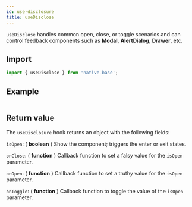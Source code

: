 ```yaml
---
id: use-disclosure
title: useDisclose
---
```


`useDisclose` handles common open, close, or toggle scenarios and can control feedback components such as **Modal**, **AlertDialog**, **Drawer**, etc.

## Import

```jsx
import { useDisclose } from 'native-base';
```

## Example

```ComponentSnackPlayer path=hooks,useDisclose,Usage.tsx

```

## Return value

The `useDisclosure` hook returns an object with the following fields:

`isOpen`: ( **boolean** ) Show the component; triggers the enter or exit states.

`onClose`: ( **function** ) Callback function to set a falsy value for the `isOpen` parameter.

`onOpen`: ( **function** ) Callback function to set a truthy value for the `isOpen` parameter.

`onToggle`: ( **function** ) Callback function to toggle the value of the `isOpen` parameter.
